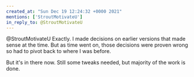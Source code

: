 ```yaml
---
created_at: "Sun Dec 19 12:24:32 +0000 2021"
mentions: ['StroutMotivateU']
in_reply_to: @StroutMotivateU
---
```


@StroutMotivateU Exactly. I made decisions on earlier versions that made sense at the time. But as time went on, those decisions were proven wrong so had to pivot back to where I was before. 

But it's in there now. Still some tweaks needed, but majority of the work is done.